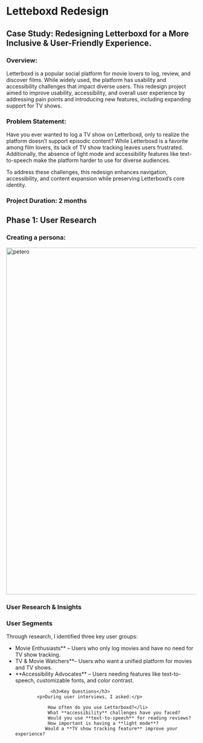 <h1> Letteboxd Redesign</h1>
<h2>Case Study: Redesigning Letterboxd for a More Inclusive & User-Friendly Experience. </h2>


<h3>Overview:</h3>
Letterboxd is a popular social platform for movie lovers to log, review, and discover films. While widely used, the platform has usability and accessibility challenges that impact diverse users. This redesign project aimed to improve usability, accessibility, and overall user experience by addressing pain points and introducing new features, 
including expanding support for TV shows.


<h3>Problem Statement:</h3>
Have you ever wanted to log a TV show on Letterboxd, only to realize the platform doesn’t support episodic content? While Letterboxd is a favorite among film lovers, its lack of TV show tracking leaves users frustrated. Additionally, the absence of light mode and accessibility features like text-to-speech make the platform harder to use for diverse audiences.

To address these challenges, this redesign enhances navigation, accessibility, and content expansion while preserving Letterboxd’s core identity.

<h3>Project Duration: 2 months</h3> 
<h2>Phase 1: User Research </h2>


<h3>Creating a persona:</h3>
   <img width="915" alt="petero" src="https://github.com/user-attachments/assets/319bd7c8-b844-4a74-b2f9-533ad95f8ce7" />
   
 <h3>User Research & Insights</h3>
 <h3>User Segments</h3>
            <p>Through research, I identified three key user groups:</p>
            <ul>
                <li>Movie Enthusiasts** – Users who only log movies and have no need for TV show tracking.</li>
                <li>TV & Movie Watchers**– Users who want a unified platform for movies and TV shows.</li>
                <li>**Accessibility Advocates** – Users needing features like text-to-speech, customizable fonts, and color contrast.</li>

                 <h3>Key Questions</h3>
            <p>During user interviews, I asked:</p>
         
                How often do you use Letterboxd?</li>
                What **accessibility** challenges have you faced?
                Would you use **text-to-speech** for reading reviews?
                How important is having a **light mode**?
               Would a **TV show tracking feature** improve your experience?
         


                


